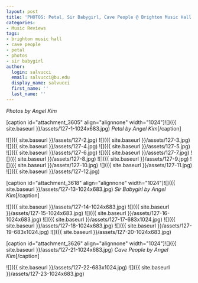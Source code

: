 ```yaml
---
layout: post
title: 'PHOTOS: Petal, Sir Babygirl, Cave People @ Brighton Music Hall 1/27'
categories:
- Music Reviews
tags:
- brighton music hall
- cave people
- petal
- photos
- sir babygirl
author:
  login: salvucci
  email: salvucci@bu.edu
  display_name: salvucci
  first_name: ''
  last_name: ''
---
```

_Photos by Angel Kim_

\[caption id="attachment\_3605" align="alignnone" width="1024"\]![]({{ site.baseurl }}/assets/127-1-1024x683.jpg) _Petal by Angel Kim_\[/caption\]

![]({{ site.baseurl }}/assets/127-2.jpg) ![]({{ site.baseurl }}/assets/127-3.jpg) ![]({{ site.baseurl }}/assets/127-4.jpg) ![]({{ site.baseurl }}/assets/127-5.jpg) ![]({{ site.baseurl }}/assets/127-6.jpg) ![]({{ site.baseurl }}/assets/127-7.jpg) ![]({{ site.baseurl }}/assets/127-8.jpg) ![]({{ site.baseurl }}/assets/127-9.jpg) ![]({{ site.baseurl }}/assets/127-10.jpg) ![]({{ site.baseurl }}/assets/127-11.jpg) ![]({{ site.baseurl }}/assets/127-12.jpg)

\[caption id="attachment\_3618" align="alignnone" width="1024"\]![]({{ site.baseurl }}/assets/127-13-1024x683.jpg) _Sir Babygirl by Angel Kim_\[/caption\]

![]({{ site.baseurl }}/assets/127-14-1024x683.jpg) ![]({{ site.baseurl }}/assets/127-15-1024x683.jpg) ![]({{ site.baseurl }}/assets/127-16-1024x683.jpg) ![]({{ site.baseurl }}/assets/127-17-683x1024.jpg) ![]({{ site.baseurl }}/assets/127-18-1024x683.jpg) ![]({{ site.baseurl }}/assets/127-19-683x1024.jpg) ![]({{ site.baseurl }}/assets/127-20-1024x683.jpg)

\[caption id="attachment\_3626" align="alignnone" width="1024"\]![]({{ site.baseurl }}/assets/127-21-1024x683.jpg) _Cave People by Angel Kim_\[/caption\]

![]({{ site.baseurl }}/assets/127-22-683x1024.jpg) ![]({{ site.baseurl }}/assets/127-23-1024x683.jpg)